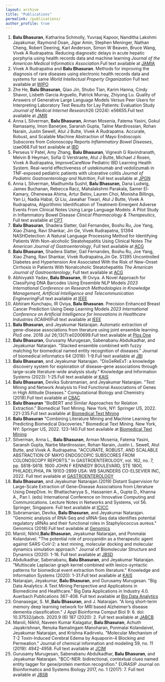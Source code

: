 ```yaml
---
layout: archive
title: "Publications"
permalink: /publications/
author_profile: true
---
```


<ol type="1">
<li>  <b>Balu Bhasuran</b>, Katharina Schmolly, Yuvraaj Kapoor, Nanditha Lakshmi Jayakumar, Raymond Doan, Jigar Amin, Stephen Meninger, Nathan Cheng, Robert Deering, Karl Anderson, Simon W Beaven, Bruce Wang, Vivek A Rudrapatna. Reducing diagnostic delays in acute hepatic porphyria using health records data and machine learning <i>Journal of the American Medical Informatics Association</i>.Full text available at <a href="https://academic.oup.com/jamia/advance-article-abstract/doi/10.1093/jamia/ocae141/7701637">JAMIA</a> </li>
<li> Vivek A Rudrapatna and <b>Balu Bhasuran</b>. Methods for improving the diagnosis of rare diseases using electronic health records data and systems for same <i>World Intellectual Property Organization </i>Full text available at <a href="https://patentscope.wipo.int/search/en/detail.jsf?docId=WO2024049873">WIPO</a> </li>
<li> Zhe He, <b>Balu Bhasuran</b>, Qiao Jin, Shubo Tian, Karim Hanna, Cindy Shavor, Lisbeth Garcia Arguello, Patrick Murray, Zhiyong Lu. Quality of Answers of Generative Large Language Models Versus Peer Users for Interpreting Laboratory Test Results for Lay Patients: Evaluation Study <i>Journal of Medical Internet Research</i>26 (2024): e56655.Full text available at <a href="https://www.jmir.org/2024/1/e56655/">JMIR</a> </li>
<li> Anna L Silverman, <b>Balu Bhasuran</b>, Arman Mosenia, Fatema Yasini, Gokul Ramasamy, Imon Banerjee, Saransh Gupta, Taline Mardirossian, Rohan Narain, Justin Sewell, Atul J Butte, Vivek A Rudrapatna. Accurate, Robust, and Scalable Machine Abstraction of Mayo Endoscopic Subscores from Colonoscopy Reports <i>Inflammatory Bowel Diseases</i>, izae068.Full text available at <a href="https://academic.oup.com/ibdjournal/advance-article/doi/10.1093/ibd/izae068/7635742?login=true">IBD</a> </li>
<li> Perseus V Patel, Amy Zhang, <b>Balu Bhasuran</b>, Vignesh G Ravindranath, Melvin B Heyman, Sofia G Verstraete, Atul J Butte, Michael J Rosen, Vivek A Rudrapatna, ImproveCareNow Pediatric IBD Learning Health System. Real-world effectiveness of ustekinumab and vedolizumab in TNF-exposed pediatric patients with ulcerative colitis <i>Journal of Pediatric Gastroenterology and Nutrition</i>, Full text available at <a href="https://onlinelibrary.wiley.com/doi/full/10.1002/jpn3.12169">JPGN</a> </li>
<li> Anna L Silverman, Madhumita Sushil, <b>Balu Bhasuran</b>, Dana Ludwig, James Buchanan, Rebecca Racz, Mahalakshmi Parakala, Samer El‐Kamary, Ohenewaa Ahima, Artur Belov, Lauren Choi, Monisha Billings, Yan Li, Nadia Habal, Qi Liu, Jawahar Tiwari, Atul J Butte, Vivek A Rudrapatna, Algorithmic Identification of Treatment-Emergent Adverse Events From Clinical Notes Using Large Language Models: A Pilot Study in Inflammatory Bowel Disease <i>Clinical Pharmacology & Therapeutics</i>, Full text available at <a href="https://ascpt.onlinelibrary.wiley.com/doi/full/10.1002/cpt.3226">CPT</a> </li>
<li> <b>Balu Bhasuran</b>, Shadera Slatter, Gail Fernandes, Boshu Ru, Joe Yang, Xiao Zhang, Ravi Shankar, Jin Ge, Vivek Rudrapatna, S1394 NASHDetection: A Natural Language Processing Method for Identifying Patients With Non-alcoholic Steatohepatitis Using Clinical Notes <i>The American Journal of Gastroenterology</i>, Full text available at <a href="https://journals.lww.com/ajg/fulltext/2023/10001/s1394_nashdetection__a_natural_language_processing.2355.aspx">ACG</a> </li>
<li> <b>Balu Bhasuran</b>, Shadera Slatter, Gail Fernandes, Boshu Ru, Joe Yang, Xiao Zhang, Ravi Shankar, Vivek Rudrapatna,Jin Ge. S1395 Uncontrolled Diabetes and Hypertension Are Associated With the Risk of New-Onset Cirrhosis in Patients With Nonalcoholic Steatohepatitis <i>The American Journal of Gastroenterology</i>, Full text available at <a href="https://journals.lww.com/ajg/fulltext/2023/10001/s1395_uncontrolled_diabetes_and_hypertension_are.2356.aspx">ACG</a> </li>
<li> Abhivyakti Yadav, <b>Balu Bhasuran</b>, IR Oviya. A Novel Approach for Classifying DNA Barcodes Using Ensemble NLP Models <i>2023 International Conference on Research Methodologies in Knowledge Management, Artificial Intelligence and Telecommunication Engineering</i>Full text available at <a href="https://ieeexplore.ieee.org/abstract/document/10369753">IEEE</a> </li>
<li> Abhiram Kunchapu, IR Oviya, <b>Balu Bhasuran</b>. Precision Enhanced Breast Cancer Prediction Using Deep Learning Models <i>2023 International Conference on Artificial Intelligence for Innovations in Healthcare Industries (ICAIIHI)</i>Full text available at <a href="https://ieeexplore.ieee.org/abstract/document/10489171">IEEE</a> </li>
<li><b>Balu Bhasuran</b>, and Jeyakumar Natarajan. Automatic extraction of gene-disease associations from literature using joint ensemble learning. <i>PloS one</i>. 2018 Jul 26;13(7):e0200699.Full text available at <a href="https://journals.plos.org/plosone/article?id=10.1371/journal.pone.0200699">Plos One</a>  </li>
<li><b>Balu Bhasuran</b>, Gurusamy Murugesan, Sabenabanu Abdulkadhar, and Jeyakumar Natarajan. "Stacked ensemble combined with fuzzy matching for biomedical named entity recognition of diseases." Journal of biomedical informatics 64 (2016): 1-9.Full text available at <a href="https://www.sciencedirect.com/science/article/pii/S1532046416301216">JBI</a> </li>
<li><b>Balu Bhasuran</b>, and Jeyakumar Natarajan. "DisGeReExT: a knowledge discovery system for exploration of disease–gene associations through large-scale literature-wide analysis study." Knowledge and Information Systems (2023): 1-25.Full text available at <a href="https://link.springer.com/article/10.1007/s10115-023-01862-1">KAIS</a></li>
<li><b>Balu Bhasuran</b>, Devika Subramanian, and Jeyakumar Natarajan. "Text Mining and Network Analysis to Find Functional Associations of Genes in High Altitude Diseases." Computational Biology and Chemistry (2018).Full text available at <a href="https://www.sciencedirect.com/science/article/abs/pii/S1476927117302207">CBAC</a></li>
<li><b>Balu Bhasuran</b> "BioBERT and Similar Approaches for Relation Extraction." Biomedical Text Mining. New York, NY: Springer US, 2022. 221-235.Full text available at <a href="https://experiments.springernature.com/articles/10.1007/978-1-0716-2305-3_12">Biomedical Text Mining</a></li>
<li><b>Balu Bhasuran</b> "Combining Literature Mining and Machine Learning for Predicting Biomedical Discoveries." Biomedical Text Mining. New York, NY: Springer US, 2022. 123-140.Full text available at <a href="https://link.springer.com/protocol/10.1007/978-1-0716-2305-3_7">Biomedical Text Mining</a></li>
<li>Silverman, Anna L., <b>Balu Bhasuran</b>, Arman Mosenia, Fatema Yasini, Saransh Gupta, Narbe Mardirossian, Rohan Narain, Justin L. Sewell, Atul Butte, and Vivek A. Rudrapatna. "ACCURATE, ROBUST, AND SCALABLE ABSTRACTION OF MAYO ENDOSCOPIC SUBSCORES FROM COLONOSCOPY REPORTS." In GASTROENTEROLOGY, vol. 162, no. 7, pp. S618-S619. 1600 JOHN F KENNEDY BOULEVARD, STE 1800, PHILADELPHIA, PA 19103-2899 USA: WB SAUNDERS CO-ELSEVIER INC, 2022. Full text available at <a href="https://eposters.ddw.org/ddw/2022/ddw-2022/355009/anna.silverman.accurate.robust.and.scalable.abstraction.of.mayo.endoscopic.html?f=listing%3D3%2Abrowseby%3D8%2Asortby%3D2%2Amedia%3D2%2Alabel%3D25067">GASTROENTEROLOGY</a></li>
<li><b>Balu Bhasuran</b>, and Jeyakumar Natarajan.(2019) Distant Supervision for Large-Scale Extraction of Gene–Disease Associations from Literature Using DeepDive. In: Bhattacharyya S., Hassanien A., Gupta D., Khanna A., Pan I. (eds) International Conference on Innovative Computing and Communications. Lecture Notes in Networks and Systems, vol 56. Springer, Singapore. Full text available at <a href="https://link.springer.com/chapter/10.1007/978-981-13-2354-6_39">ICICC</a></li>
<li>Subramanian, Devika, <b>Balu Bhasuran</b>, and Jeyakumar Natarajan. "Genomic analysis of RNA-Seq and sRNA-Seq data identifies potential regulatory sRNAs and their functional roles in Staphylococcus aureus." Genomics (2018).Full text available at <a href="https://www.sciencedirect.com/science/article/pii/S0888754318300697">Genomics</a></li>
<li>Maroli, Nikhil,<b>Balu Bhasuran</b>, Jeyakumar Natarajan, and Ponmalai Kolandaivel. "The potential role of procyanidin as a therapeutic agent against SARS-CoV-2: a text mining, molecular docking and molecular dynamics simulation approach." Journal of Biomolecular Structure and Dynamics (2020): 1-16. Full text available at <a href="https://www.tandfonline.com/doi/full/10.1080/07391102.2020.1823887">JBSD</a></li>
<li>Abdulkadhar, Sabenabanu, <b>Balu Bhasuran</b>, and Jeyakumar Natarajan. "Multiscale Laplacian graph kernel combined with lexico-syntactic patterns for biomedical event extraction from literature." Knowledge and Information Systems (2020): 1-31.Full text available at <a href="https://link.springer.com/article/10.1007/s10115-020-01514-8">KAIS</a></li>
<li>Natarajan, Jeyakumar, <b>Balu Bhasuran</b>, and Gurusamy Murugesan. "Big Data Analytics: A Text Mining Perspective and Applications in Biomedicine and Healthcare." Big Data Applications in Industry 4.0. Auerbach Publications 367-408. Full text available at <a href="https://www.taylorfrancis.com/chapters/edit/10.1201/9781003175889-17/big-data-analytics-text-mining-perspective-applications-biomedicine-healthcare-jeyakumar-natarajan-balu-bhasuran-gurusamy-murugesan?context=ubx&refId=e74e4007-27be-4b72-8197-8d6025d118fd">Big Data Analytics</a></li>
<li>Gnanasegar, S. M.,<b>Balu Bhasuran</b>, and J. Natarajan. "A long short-term memory deep learning network for MRI based Alzheimer’s disease dementia classification." J Appl Bioinforma Comput Biol 9: 6. doi: 10.37532/jabcb. 2020.9 (6) 187 (2020): 2. Full text available at <a href="https://www.scitechnol.com/peer-review/a-long-shortterm-memory-deep-learning-network-for-mri-based-alzheimers-disease-dementia-classification-o7IO.php?article_id=13825">JABCB</a></li>
<li>Maroli, Nikhil, Naveen Kumar Kalagatur, <b>Balu Bhasuran</b>, Achuth Jayakrishnan, Renuka Ramalingam Manoharan, Ponmalai Kolandaivel, Jeyakumar Natarajan, and Krishna Kadirvelu. "Molecular Mechanism of T-2 Toxin-Induced Cerebral Edema by Aquaporin-4 Blocking and Permeation." Journal of chemical information and modeling 59, no. 11 (2019): 4942-4958. Full text available at <a href="https://pubs.acs.org/doi/abs/10.1021/acs.jcim.9b00711.">JCIM</a></li>
<li>Gurusamy Murugesan, Sabenabanu Abdulkadhar, <b>Balu Bhasuran</b>, and Jeyakumar Natarajan. "BCC-NER: bidirectional, contextual clues named entity tagger for gene/protein mention recognition." EURASIP Journal on Bioinformatics and Systems Biology 2017, no. 1 (2017): 7. Full text available at <a href="https://bsb-eurasipjournals.springeropen.com/articles/10.1186/s13637-017-0060-6">JBSB</a></li>
</ol>
